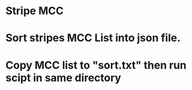 # Stripe MCC
# Sort stripes MCC List into json file.
# Copy MCC list to "sort.txt" then run scipt in same directory
